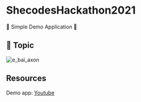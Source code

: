 # ShecodesHackathon2021
👑 Simple Demo Application 👑

## 📝 Topic
![e_bai_axon](https://user-images.githubusercontent.com/50298168/129345425-ee5a742c-540f-4624-b5d4-99b90fc77956.png)

## Resources
Demo app: [Youtube](https://www.youtube.com/watch?v=0MkM1tCReWo) 
